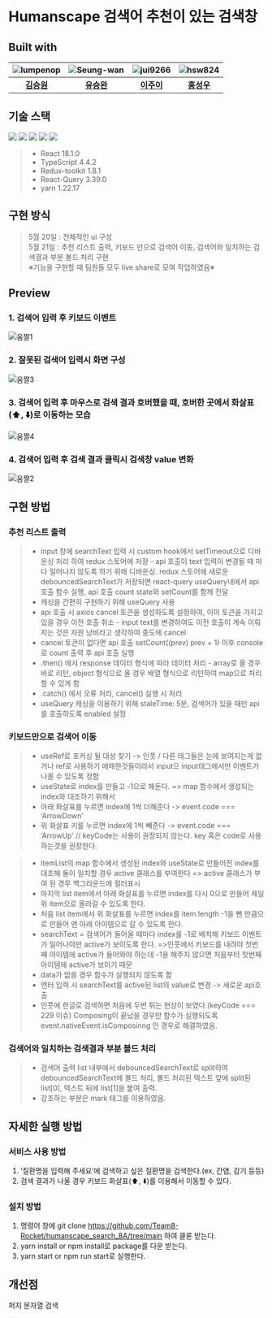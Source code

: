 # Humanscape 검색어 추천이 있는 검색창

## Built with
|![lumpenop](https://avatars.githubusercontent.com/u/68418005?v=4)|![Seung-wan](https://avatars.githubusercontent.com/u/51105841?v=4)|![jui9266](https://avatars.githubusercontent.com/u/103873136?v=4)|![hsw824](https://avatars.githubusercontent.com/u/79175916?v=4)|
|:---:|:---:|:---:|:---:|
|[**김승원**](https://github.com/lumpenop)|[**유승완**](https://github.com/Seung-wan)|[**이주이**](https://github.com/jui9266)|[**홍성우**](https://github.com/hsw824)


## 기술 스택
<img src="https://img.shields.io/badge/React-007396?style=for-the-badge&logo=React&logoColor=white"> <img src="https://img.shields.io/badge/TypeScript-007ACC?style=for-the-badge&logo=TypeScript&logoColor=white"> <img src="https://img.shields.io/badge/Redux-toolkit-7F42C3?style=for-the-badge&logo=Redux-toolkit&logoColor=white"> <img src="https://img.shields.io/badge/React-Query-007396?style=for-the-badge&logo=React-Query&logoColor=white"> <img src="https://img.shields.io/badge/yarn-2783B3?style=for-the-badge&logo=yarn&logoColor=white">

> * React 18.1.0
> * TypeScript 4.4.2
> * Redux-toolkit 1.8.1
> * React-Query 3.39.0
> * yarn 1.22.17

## 구현 방식
> 5월 20일 : 전체적인 ui 구성   
  5월 21일 : 추천 리스트 출력, 키보드 만으로 검색어 이동, 검색어와 일치하는 검색결과 부분 볼드 처리 구현   
  ※기능을 구현할 때 팀원들 모두 live share로 모여 작업하였음※


## Preview
### 1. 검색어 입력 후 키보드 이벤트
![움짤1](https://user-images.githubusercontent.com/79175916/169678465-ade34f0a-2a53-48ca-878a-8e6edd7612f0.gif)
### 2. 잘못된 검색어 입력시 화면 구성
![움짤3](https://user-images.githubusercontent.com/79175916/169678508-c2749e4a-3e8b-42b5-a48a-2e988d63cfdb.gif)
### 3. 검색어 입력 후 마우스로 검색 결과 호버했을 때,  호버한 곳에서 화살표(⬆️, ⬇️)로 이동하는 모습
![움짤4](https://user-images.githubusercontent.com/79175916/169678541-64609fb8-78d3-439b-99fd-e718d69aaadf.gif)
### 4. 검색어 입력 후 검색 결과 클릭시 검색창 value 변화
![움짤2](https://user-images.githubusercontent.com/79175916/169678553-87e0cf9e-e4c4-4599-a221-5f235e99d386.gif)

## 구현 방법
### 추천 리스트 출력
> * input 창에 searchText 입력 시 custom hook에서 setTimeout으로 디바운싱 처리 하여 redux 스토어에 저장 - api 호출이 text 입력이 변경될 때 마다 일어나지 않도록 하기 위해 디바운싱. 
redux 스토어에 새로운 debouncedSearchText가 저장되면 react-query useQuery내에서 api 호출 함수 실행, api 호출 count state와 setCount를 함께 전달
> * 캐싱을 간편히 구현하기 위해 useQuery 사용
> * api 호출 시 axios cancel 토큰을 생성하도록 설정하여, 이미 토큰을 가지고 있을 경우 이전 호출 취소 - input text를 변경하여도 이전 호출이 계속 이뤄지는 것은 자원 낭비라고 생각하여 중도에 cancel 
> * cancel 토큰이 없다면 api 호출 setCount((prev) prev + 1) 이후 console로 count 출력 후 api 호출 실행
> * .then() 에서 response 데이터 형식에 따라 데이터 처리 - array로 올 경우 바로 리턴, object 형식으로 올 경우 배열 형식으로 리턴하여 map으로 처리할 수 있게 함
> * .catch() 에서 오류 처리, cancel() 실행 시 처리
> * useQuery 캐싱을 이용하기 위해 staleTime: 5분, 검색어가 있을 때만 api를 호출하도록 enabled 설정 

### 키보드만으로 검색어 이동
> * useRef로 포커싱 될 대상 찾기 -> 인풋 / 다른 태그들은 눈에 보여지는게 없거나 ref로 사용하기 애매한것들이라서 input으 input태그에서만 이벤트가 나올 수 있도록 정함
> * useState로 index를 만들고 -1으로 해둔다. => map 함수에서 생성되는 index와 대조하기 위해서
> * 아래 화살표를 누르면 index에 1씩 더해준다 -> event.code === ‘ArrowDown’
> * 위 화살표 키를 누르면 index에 1씩 빼준다 -> event.code === ‘ArrowUp’
// keyCode는 사용이 권장되지 않는다. key 혹은 code로 사용하는것을 권장한다.

> * itemList의 map 함수에서 생성된 index와 useState로 만들어진 index를 대조해 둘이 일치할 경우 active 클래스를 부여한다 => active 클래스가 부여 된 경우 백그라운드에 컬러표시
> * 마지막 list item에서 아래 화살표를 누르면 index를 다시 0으로 만들어 제일 위 item으로 올라갈 수 있도록 한다.
> * 처음 list item에서 위 화살표를 누르면 index를 item.length -1을 뺀 만큼으로 만들어 맨 아래 아이템으로 갈 수 있도록 한다.
> * searchText = 검색어가 들어올 때마다 index를 -1로 배치해 키보드 이벤트가 일어나야만 active가 보이도록 한다. =>인풋에서 키보드를 내려야 첫번째 아이템에 active가 들어와야 하는데 -1을 해주지 않으면 처음부터 첫번째 아이템에 active가 보이기 때문
> * data가 없을 경우 함수가 실행되지 않도록 함
> * 엔터 입력 시 searchText를 active된 list의 value로 변경 -> 새로운 api호출
> * 인풋에 한글로 검색하면 처음에 두번 튀는 현상이 보였다.(keyCode === 229 이슈) Composing이 끝났을 경우만 함수가 실행되도록 event.nativeEvent.isComposinng 인 경우로 해결하였음.


### 검색어와 일치하는 검색결과 부분 볼드 처리
> * 검색어 출력 list 내부에서 debouncedSearchText로 split하여 debouncedSearchText에 볼드 처리, 볼드 처리된 텍스트 앞에 split된 list[0], 텍스트 뒤에 list[1]을 붙여 출력.
> * 강조하는 부분은 mark 태그를 이용하였음.



## 자세한 실행 방법
### 서비스 사용 방법
1. ‘질환명을 입력해 주세요’에 검색하고 싶은 질환명을 검색한다.(ex, 간염, 감기 등등)
2. 검색 결과가 나올 경우 키보드 화살표(⬆️, ⬇️)를 이용해서 이동할 수 있다.

### 설치 방법
1. 명령어 창에 git clone https://github.com/Team8-Rocket/humanscape_search_8A/tree/main 하여 클론 받는다.
2. yarn install or npm install로 package를 다운 받는다.
3. yarn start or npm run start로 실행한다.

## 개선점 
퍼지 문자열 검색
